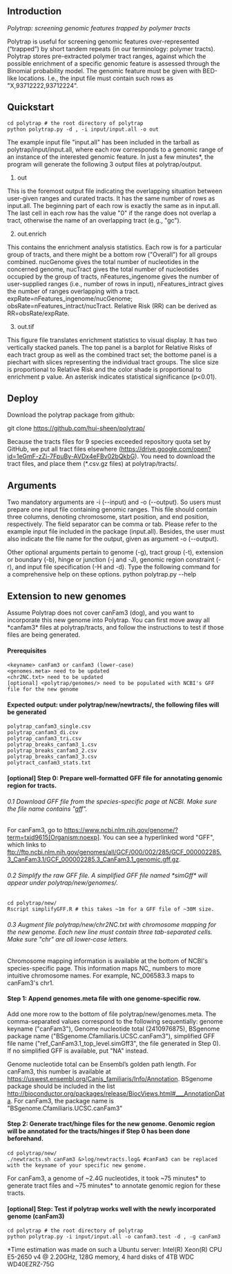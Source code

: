 ## Introduction
*Polytrap: screening genomic features trapped by polymer tracts*

Polytrap is useful for screening genomic features over-represented (“trapped”) by short tandem repeats (in our terminology: polymer tracts). Polytrap stores pre-extracted polymer tract ranges, against which the possible enrichment of a specific genomic feature is assessed through the Binomial probability model. The genomic feature must be given with BED-like locations. I.e., the input file must contain such rows as "X,93712222,93712224".

## Quickstart
	cd polytrap # the root directory of polytrap
	python polytrap.py -d , -i input/input.all -o out 

The example input file "input.all" has been included in the tarball as polytrap/input/input.all, where each row corresponds to a genomic range of an instance of the interested genomic feature. In just a few minutes*, the program will generate the following 3 output files at polytrap/output. 

1) out 

This is the foremost output file indicating the overlapping situation between user-given ranges and curated tracts. It has the same number of rows as input.all. The beginning part of each row is exactly the same as in input.all. The last cell in each row has the value "0" if the range does not overlap a tract, otherwise the name of an overlapping tract (e.g., "gc").

2) out.enrich
 
This contains the enrichment analysis statistics. Each row is for a particular group of tracts, and there might be a bottom row ("Overall") for all groups combined. nucGenome gives the total number of nucleotides in the concerned genome, nucTract gives the total number of nucleotides occupied by the group of tracts, nFeatures_ingenome gives the number of user-supplied ranges (i.e., number of rows in input), nFeatures_intract gives the number of ranges overlapping with a tract. expRate=nFeatures_ingenome/nucGenome; obsRate=nFeatures_intract/nucTract. Relative Risk (RR) can be derived as RR=obsRate/expRate.

3) out.tif

This figure file translates enrichment statistics to visual display. It has two vertically stacked panels. The top panel is a barplot for Relative Risks of each tract group as well as the combined tract set; the bottome panel is a piechart with slices representing the individual tract groups. The slice size is proportional to Relative Risk and the color shade is proportional to enrichment p value. An asterisk indicates statistical significance (p<0.01).

## Deploy
Download the polytrap package from github:

git clone https://github.com/hui-sheen/polytrap/

Because the tracts files for 9 species exceeded repository quota set by GitHub, we put all tract files elsewhere (https://drive.google.com/open?id=1eGmF-zZi-7FpuBy-AVDx4eFBv02bQkbG). You need to download the tract files, and place them (*.csv.gz files) at polytrap/tracts/.

## Arguments
Two mandatory arguments are -i (--input) and -o (--output). So users must prepare one input file containing genomic ranges. This file should contain three columns, denoting chromosome, start position, and end position, respectively. The field separator can be comma or tab. Please refer to the example input file included in the package (input.all). Besides, the user must also indicate the file name for the output, given as argument -o (--output).

Other optional arguments pertain to genome (-g), tract group (-t), extension or boundary (-b), hinge or junction (-j and -J), genomic region constraint (-r), and input file specification (-H and -d). Type the following command for a comprehensive help on these options.
python polytrap.py --help

## Extension to new genomes
Assume Polytrap does not cover canFam3 (dog), and you want to incorporate this new genome into Polytrap. You can first move away all \*canfam3\* files at polytrap/tracts, and follow the instructions to test if those files are being generated.

#### Prerequisites
	<keyname> canFam3 or canfam3 (lower-case)
	<genomes.meta> need to be updated
	<chr2NC.txt> need to be updated
	[optional] <polytrap/genomes/> need to be populated with NCBI's GFF file for the new genome
#### Expected output: under polytrap/new/newtracts/, the following files will be generated
	polytrap_canfam3_single.csv
	polytrap_canfam3_di.csv
	polytrap_canfam3_tri.csv
	polytrap_breaks_canfam3_1.csv
	polytrap_breaks_canfam3_2.csv
	polytrap_breaks_canfam3_3.csv
	polytract_canfam3_stats.txt
	
#### [optional] Step 0: Prepare well-formatted GFF file for annotating genomic region for tracts.
###### 0.1 Download GFF file from the species-specific page at NCBI. Make sure the file name contains "gff".

For canFam3, go to https://www.ncbi.nlm.nih.gov/genome/?term=txid9615[Organism:noexp]. You can see a hyperlinked word "GFF", which links to ftp://ftp.ncbi.nlm.nih.gov/genomes/all/GCF/000/002/285/GCF_000002285.3_CanFam3.1/GCF_000002285.3_CanFam3.1_genomic.gff.gz. 

###### 0.2 Simplify the raw GFF file. A simplified GFF file named \*simGff\* will appear under polytrap/new/genomes/.
	cd polytrap/new/
	Rscript simplifyGFF.R # this takes ~1m for a GFF file of ~30M size.
###### 0.3 Augment file polytrap/new/chr2NC.txt with chromosome mapping for the new genome. Each new line must contain three tab-separated cells. Make sure "chr" are all lower-case letters.
Chromosome mapping information is available at the bottom of NCBI's species-specific page. This information maps NC_ numbers to more intuitive chromosome names. For example, NC_006583.3 maps to canFam3's chr1. 

#### Step 1: Append genomes.meta file with one genome-specific row.
Add one more row to the bottom of file polytrap/new/genomes.meta. The comma-separated values correspond to the following sequentially: genome keyname ("canFam3"), Genome nucleotide total (2410976875), BSgenome package name ("BSgenome.Cfamiliaris.UCSC.canFam3"), simplified GFF file name ("ref_CanFam3.1_top_level.simGff3", the file generated in Step 0). If no simplified GFF is available, put "NA" instead.

Genome nucleotide total can be Ensembl’s golden path length. For canFam3, this number is available at https://uswest.ensembl.org/Canis_familiaris/Info/Annotation. BSgenome package should be included in the list http://bioconductor.org/packages/release/BiocViews.html#___AnnotationData. For canFam3, the package name is "BSgenome.Cfamiliaris.UCSC.canFam3"  

#### Step 2: Generate tract/hinge files for the new genome. Genomic region will be annotated for the tracts/hinges if Step 0 has been done beforehand.
	cd polytrap/new/
	./newtracts.sh canFam3 &>log/newtracts.log& #canFam3 can be replaced with the keyname of your specific new genome.
For canFam3, a genome of ~2.4G nucleotides, it took ~75 minutes* to generate tract files and ~75 minutes* to annotate genomic region for these tracts.

#### [optional] Step: Test if polytrap works well with the newly incorporated genome (canFam3) 
	cd polytrap # the root directory of polytrap
	python polytrap.py -i input/input.all -o canfam3.test -d , -g canFam3

*Time estimation was made on such a Ubuntu server: Intel(R) Xeon(R) CPU E5-2650 v4 @ 2.20GHz, 128G memory, 4 hard disks of 4TB WDC WD40EZRZ-75G 





